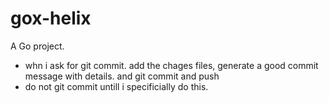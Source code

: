 # gox-helix

A Go project.

- whn i ask for git commit.  add the chages files, generate a good commit message with details. and git commit and push
- do not git commit untill i specificially do this.
